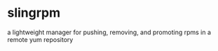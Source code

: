 slingrpm
========

a lightweight manager for pushing, removing, and promoting rpms in a remote
yum repository
